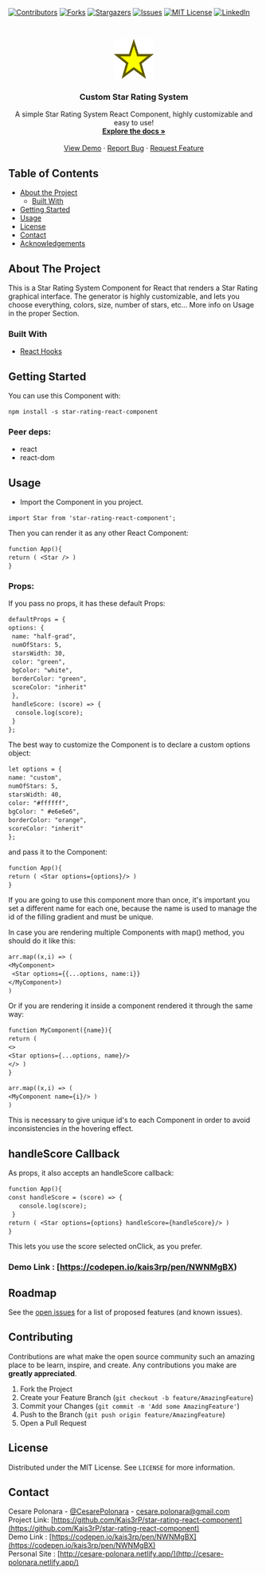 
[![Contributors][contributors-shield]][contributors-url]
[![Forks][forks-shield]][forks-url]
[![Stargazers][stars-shield]][stars-url]
[![Issues][issues-shield]][issues-url]
[![MIT License][license-shield]][license-url]
[![LinkedIn][linkedin-shield]][linkedin-url]



<!-- PROJECT LOGO -->
<br />
<p align="center">
  <a href="https://github.com/Kais3rP/star-rating-react-component">
    <img src="logo/Star_.svg" alt="Logo" width="80" height="80">
  </a>

  <h3 align="center">Custom Star Rating System</h3>

  <p align="center">
    A simple Star Rating System React Component, highly customizable and easy to use!
    <br />
    <a href="https://github.com/Kais3rP/star-rating-react-component"><strong>Explore the docs »</strong></a>
    <br />
    <br />
    <a href="https://codepen.io/kais3rp/pen/NWNMgBX" target="_blank">View Demo</a>
    ·
    <a href="https://github.com/Kais3rP/star-rating-react-component">Report Bug</a>
    ·
    <a href="https://github.com/Kais3rP/star-rating-react-component">Request Feature</a>
  </p>
</p>



<!-- TABLE OF CONTENTS -->
## Table of Contents

* [About the Project](#about-the-project)
  * [Built With](#built-with)
* [Getting Started](#getting-started)
* [Usage](#usage)
* [License](#license)
* [Contact](#contact)
* [Acknowledgements](#acknowledgements)



<!-- ABOUT THE PROJECT -->
## About The Project


This is a Star Rating System Component for React that renders a Star Rating graphical interface.
The generator is highly customizable, and lets you choose everything, colors, size, number of stars, etc...
More info on Usage in the proper Section.

### Built With

* [React Hooks]()


<!-- GETTING STARTED -->
## Getting Started

You can use this Component with: 

``` npm install -s star-rating-react-component ```

### Peer deps:
* react
* react-dom

<!-- USAGE EXAMPLES -->
## Usage

* Import the Component in you project.

``` import Star from 'star-rating-react-component'; ```

Then you can render it as any other React Component:

``` function App(){ ```<br> 
```return ( <Star /> )```<br>
```}```
### Props:

If you pass no props, it has these default Props:

``` defaultProps = { ```<br>
  ```options: {```<br>
   ``` name: "half-grad",```<br>
   ``` numOfStars: 5,```<br>
   ``` starsWidth: 30,```<br>
   ``` color: "green",```<br>
   ``` bgColor: "white",```<br>
   ``` borderColor: "green",```<br>
   ``` scoreColor: "inherit"```<br>
 ``` },```<br>
 ``` handleScore: (score) => {```<br>
  ```  console.log(score);```<br>
 ``` }```<br>
```};```

The best way to customize the Component is to declare a custom options object:

```let options = {```<br>
```name: "custom",```<br>
  ```numOfStars: 5,```<br>
  ```starsWidth: 40,```<br>
  ```color: "#ffffff",```<br>
  ```bgColor: " #e6e6e6",```<br>
  ```borderColor: "orange",```<br>
  ```scoreColor: "inherit"```<br>
 ```};```<br>

and pass it to the Component:

``` function App(){ ```<br> 
```return ( <Star options={options}/> )```<br>
```}```

If you are going to use this component more than once, it's important you set a different name for each one, because the name is used to manage the id of the filling gradient and must be unique.

In case you are rendering multiple Components with map() method, you should do it like this:

```arr.map((x,i) => (```<br>
```<MyComponent>```<br> 
``` <Star options={{...options, name:i}}```<br> 
```</MyComponent>)```<br> 
```)```

Or if you are rendering it inside a component rendered it through the same way:


``` function MyComponent({name}){ ```<br> 
```return ( ```<br>
```<>```<br>
```<Star options={...options, name}/>```<br>
```</> )```<br>
```}```

```arr.map((x,i) => (```<br>
```<MyComponent name={i}/> )```<br> 
```)```

This is necessary to give unique id's to each Component in order to avoid inconsistencies in the hovering effect.

##  handleScore Callback

As props, it also accepts an handleScore callback:

``` function App(){ ```<br> 
```const handleScore = (score) => {```<br> 
 ```   console.log(score);```<br> 
 ``` }```<br> 
```return ( <Star options={options} handleScore={handleScore}/> )```<br>
```}```

This lets you use the score selected onClick, as you prefer.

### Demo Link : [https://codepen.io/kais3rp/pen/NWNMgBX)


<!-- ROADMAP -->
## Roadmap

See the [open issues](https://github.com/Kais3rP/create-star-ratings/issues) for a list of proposed features (and known issues).



<!-- CONTRIBUTING -->
## Contributing

Contributions are what make the open source community such an amazing place to be learn, inspire, and create. Any contributions you make are **greatly appreciated**.

1. Fork the Project
2. Create your Feature Branch (`git checkout -b feature/AmazingFeature`)
3. Commit your Changes (`git commit -m 'Add some AmazingFeature'`)
4. Push to the Branch (`git push origin feature/AmazingFeature`)
5. Open a Pull Request



<!-- LICENSE -->
## License

Distributed under the MIT License. See `LICENSE` for more information.



<!-- CONTACT -->
## Contact

Cesare Polonara - [@CesarePolonara](https://twitter.com/CesarePolonara) - cesare.polonara@gmail.com<br>
Project Link: [https://github.com/Kais3rP/star-rating-react-component](https://github.com/Kais3rP/star-rating-react-component)<br>
Demo Link : [https://codepen.io/kais3rp/pen/NWNMgBX](https://codepen.io/kais3rp/pen/NWNMgBX)<br>
Personal Site : [http://cesare-polonara.netlify.app/](http://cesare-polonara.netlify.app/)

<!-- MARKDOWN LINKS & IMAGES -->
<!-- https://www.markdownguide.org/basic-syntax/#reference-style-links -->
[contributors-shield]: https://img.shields.io/github/contributors/Kais3rP/repo.svg?style=flat-square
[contributors-url]: https://github.com/Kais3rP/repo/graphs/contributors
[forks-shield]: https://img.shields.io/github/forks/Kais3rP/repo.svg?style=flat-square
[forks-url]: https://github.com/Kais3rP/repo/network/members
[stars-shield]: https://img.shields.io/github/stars/Kais3rP/repo.svg?style=flat-square
[stars-url]: https://github.com/Kais3rP/repo/stargazers
[issues-shield]: https://img.shields.io/github/issues/Kais3rP/repo.svg?style=flat-square
[issues-url]: https://github.com/Kais3rP/repo/issues
[license-shield]: https://img.shields.io/github/license/Kais3rP/repo.svg?style=flat-square
[license-url]: https://github.com/Kais3rP/repo/blob/master/LICENSE.txt
[linkedin-shield]: https://img.shields.io/badge/-LinkedIn-black.svg?style=flat-square&logo=linkedin&colorB=555
[linkedin-url]: https://linkedin.com/in/Kais3rP
[product-screenshot]: images/screenshot.png